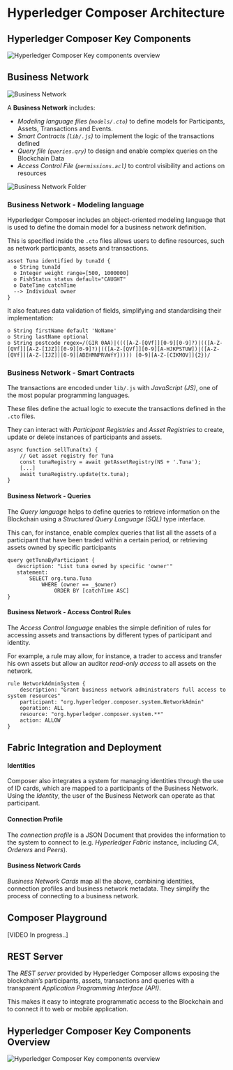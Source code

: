 # Hyperledger Composer Architecture

## Hyperledger Composer Key Components
  
![Hyperledger Composer Key components overview](resources/img_03-01.png)

## Business Network

![Business Network](resources/img_03-02.png) 

A **Business Network** includes:
- *Modeling language files (`models/.cto`)* to define models for Participants, Assets, Transactions and Events.
- *Smart Contracts (`lib/.js`)* to implement the logic of the transactions defined
- *Query file (`queries.qry`)* to design and enable complex queries on the Blockchain Data
- *Access Control File (`permissions.acl`)* to control visibility and actions on resources

![Business Network Folder](resources/img_03-03.png)

### Business Network - Modeling language

Hyperledger Composer includes an object-oriented modeling language that is used to define the domain model for a business network definition.

This is specified inside the `.cto` files allows users to define resources, such as network participants, assets and transactions.

```
asset Tuna identified by tunaId {
  o String tunaId
  o Integer weight range=[500, 1000000]
  o FishStatus status default="CAUGHT"
  o DateTime catchTime
  --> Individual owner
}
```

It also features data validation of fields, simplifying and standardising their implementation:
```
o String firstName default 'NoName'
o String lastName optional
o String postcode regex=/(GIR 0AA)|((([A-Z-[QVf]][0-9][0-9]?)|(([A-Z-[QVf]][A-Z-[IJZ]][0-9][0-9]?)|(([A-Z-[QVf]][0-9][A-HJKPSTUW])|([A-Z-[QVf]][A-Z-[IJZ]][0-9][ABEHMNPRVWfY])))) [0-9][A-Z-[CIKMOV]]{2})/
```

### Business Network - Smart Contracts
The transactions are encoded under `lib/.js` with *JavaScript (JS)*, one of the most popular programming languages.
 
These  files define the actual logic to execute the transactions defined in the `.cto` files.

They can interact with *Participant Registries* and *Asset Registries* to create, update or delete instances of participants and assets.

```
async function sellTuna(tx) {
    // Get asset registry for Tuna
    const tunaRegistry = await getAssetRegistry(NS + '.Tuna');
    [...]
    await tunaRegistry.update(tx.tuna);
}
```

#### Business Network - Queries
The *Query language* helps to define queries to retrieve information on the Blockchain using a *Structured Query Language (SQL)* type interface.

This can, for instance, enable complex queries that list all the assets of a participant that have been traded within a certain period, or retrieving assets owned by specific participants

```
query getTunaByParticipant {
   description: "List tuna owned by specific 'owner'"
   statement:
       SELECT org.tuna.Tuna
           WHERE (owner == _$owner)
               ORDER BY [catchTime ASC]
}
```

#### Business Network - Access Control Rules 
The *Access Control language* enables the simple definition of rules for accessing assets and transactions by different types of participant and identity.

For example, a rule may allow, for instance, a trader to access and transfer his own assets but allow an auditor *read-only access* to all assets on the network.

```
rule NetworkAdminSystem {
    description: "Grant business network administrators full access to system resources"
    participant: "org.hyperledger.composer.system.NetworkAdmin"
    operation: ALL
    resource: "org.hyperledger.composer.system.**"
    action: ALLOW
}
```

## Fabric Integration and Deployment
#### Identities
Composer also integrates a system for managing identities through the use of ID cards, which are mapped to a participants of the Business Network. 
Using the *Identity*, the user of the Business Network can operate as that participant.

#### Connection Profile
The *connection profile* is a JSON Document that provides the information to the system to connect to (e.g. *Hyperledger Fabric* instance, including *CA*, *Orderers* and *Peers*).

#### Business Network Cards
*Business Network Cards* map all the above, combining identities, connection profiles and business network metadata.
They simplify the process of connecting to a business network.

## Composer Playground

[VIDEO In progress..]

## REST Server
The *REST server* provided by Hyperledger Composer allows exposing the blockchain’s participants, assets, transactions and queries with a transparent *Application Programming Interface (API)*.

This makes it easy to integrate programmatic access to the Blockchain and to connect it to web or mobile application.

## Hyperledger Composer Key Components Overview
  
![Hyperledger Composer Key components overview](resources/img_03-01.png)